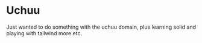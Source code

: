 # Uchuu

Just wanted to do something with the uchuu domain, plus learning solid and playing with tailwind more etc.
